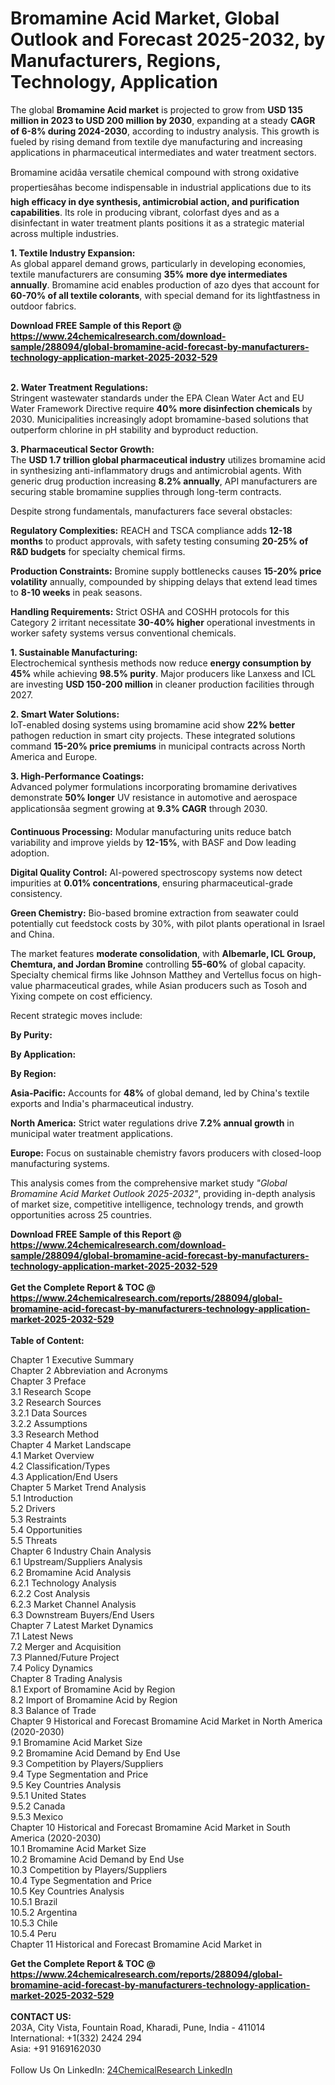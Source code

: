 <h1>Bromamine Acid Market, Global Outlook and Forecast 2025-2032, by Manufacturers, Regions, Technology, Application</h1><p>The global <strong>Bromamine Acid market</strong> is projected to grow from <strong>USD 135 million in 2023 to USD 200 million by 2030</strong>, expanding at a steady <strong>CAGR of 6-8% during 2024-2030</strong>, according to industry analysis. This growth is fueled by rising demand from textile dye manufacturing and increasing applications in pharmaceutical intermediates and water treatment sectors.</p><p>Bromamine acidâa versatile chemical compound with strong oxidative propertiesâhas become indispensable in industrial applications due to its <strong>high efficacy in dye synthesis, antimicrobial action, and purification capabilities</strong>. Its role in producing vibrant, colorfast dyes and as a disinfectant in water treatment plants positions it as a strategic material across multiple industries.</p><p><strong>1. Textile Industry Expansion:</strong><br>
As global apparel demand grows, particularly in developing economies, textile manufacturers are consuming <strong>35% more dye intermediates annually</strong>. Bromamine acid enables production of azo dyes that account for <strong>60-70% of all textile colorants</strong>, with special demand for its lightfastness in outdoor fabrics.</p><div><b>Download FREE Sample of this Report @ 
            <a href="https://www.24chemicalresearch.com/download-sample/288094/global-bromamine-acid-forecast-by-manufacturers-technology-application-market-2025-2032-529">
            https://www.24chemicalresearch.com/download-sample/288094/global-bromamine-acid-forecast-by-manufacturers-technology-application-market-2025-2032-529</a></b></div><br><p><strong>2. Water Treatment Regulations:</strong><br>
Stringent wastewater standards under the EPA Clean Water Act and EU Water Framework Directive require <strong>40% more disinfection chemicals</strong> by 2030. Municipalities increasingly adopt bromamine-based solutions that outperform chlorine in pH stability and byproduct reduction.</p><p><strong>3. Pharmaceutical Sector Growth:</strong><br>
The <strong>USD 1.7 trillion global pharmaceutical industry</strong> utilizes bromamine acid in synthesizing anti-inflammatory drugs and antimicrobial agents. With generic drug production increasing <strong>8.2% annually</strong>, API manufacturers are securing stable bromamine supplies through long-term contracts.</p><p>Despite strong fundamentals, manufacturers face several obstacles:</p><p><strong>Regulatory Complexities:</strong> REACH and TSCA compliance adds <strong>12-18 months</strong> to product approvals, with safety testing consuming <strong>20-25% of R&amp;D budgets</strong> for specialty chemical firms.</p><p><strong>Production Constraints:</strong> Bromine supply bottlenecks causes <strong>15-20% price volatility</strong> annually, compounded by shipping delays that extend lead times to <strong>8-10 weeks</strong> in peak seasons.</p><p><strong>Handling Requirements:</strong> Strict OSHA and COSHH protocols for this Category 2 irritant necessitate <strong>30-40% higher</strong> operational investments in worker safety systems versus conventional chemicals.</p><p><strong>1. Sustainable Manufacturing:</strong><br>
Electrochemical synthesis methods now reduce <strong>energy consumption by 45%</strong> while achieving <strong>98.5% purity</strong>. Major producers like Lanxess and ICL are investing <strong>USD 150-200 million</strong> in cleaner production facilities through 2027.</p><p><strong>2. Smart Water Solutions:</strong><br>
IoT-enabled dosing systems using bromamine acid show <strong>22% better</strong> pathogen reduction in smart city projects. These integrated solutions command <strong>15-20% price premiums</strong> in municipal contracts across North America and Europe.</p><p><strong>3. High-Performance Coatings:</strong><br>
Advanced polymer formulations incorporating bromamine derivatives demonstrate <strong>50% longer</strong> UV resistance in automotive and aerospace applicationsâa segment growing at <strong>9.3% CAGR</strong> through 2030.</p><p><strong>Continuous Processing:</strong> Modular manufacturing units reduce batch variability and improve yields by <strong>12-15%</strong>, with BASF and Dow leading adoption.</p><p><strong>Digital Quality Control:</strong> AI-powered spectroscopy systems now detect impurities at <strong>0.01% concentrations</strong>, ensuring pharmaceutical-grade consistency.</p><p><strong>Green Chemistry:</strong> Bio-based bromine extraction from seawater could potentially cut feedstock costs by 30%, with pilot plants operational in Israel and China.</p><p>The market features <strong>moderate consolidation</strong>, with <strong>Albemarle, ICL Group, Chemtura, and Jordan Bromine</strong> controlling <strong>55-60%</strong> of global capacity. Specialty chemical firms like Johnson Matthey and Vertellus focus on high-value pharmaceutical grades, while Asian producers such as Tosoh and Yixing compete on cost efficiency.</p><p>Recent strategic moves include:</p><p><strong>By Purity:</strong></p><p><strong>By Application:</strong></p><p><strong>By Region:</strong></p><p><strong>Asia-Pacific:</strong> Accounts for <strong>48%</strong> of global demand, led by China's textile exports and India's pharmaceutical industry.</p><p><strong>North America:</strong> Strict water regulations drive <strong>7.2% annual growth</strong> in municipal water treatment applications.</p><p><strong>Europe:</strong> Focus on sustainable chemistry favors producers with closed-loop manufacturing systems.</p><p>This analysis comes from the comprehensive market study <em>"Global Bromamine Acid Market Outlook 2025-2032"</em>, providing in-depth analysis of market size, competitive intelligence, technology trends, and growth opportunities across 25 countries.</p><div><b>Download FREE Sample of this Report @ 
            <a href="https://www.24chemicalresearch.com/download-sample/288094/global-bromamine-acid-forecast-by-manufacturers-technology-application-market-2025-2032-529">
            https://www.24chemicalresearch.com/download-sample/288094/global-bromamine-acid-forecast-by-manufacturers-technology-application-market-2025-2032-529</a></b></div><br><div><b>Get the Complete Report & TOC @ 
            <a href="https://www.24chemicalresearch.com/reports/288094/global-bromamine-acid-forecast-by-manufacturers-technology-application-market-2025-2032-529">
            https://www.24chemicalresearch.com/reports/288094/global-bromamine-acid-forecast-by-manufacturers-technology-application-market-2025-2032-529</a></b></div><br>
            <b>Table of Content:</b><p>Chapter 1 Executive Summary<br />
Chapter 2 Abbreviation and Acronyms<br />
Chapter 3 Preface<br />
3.1 Research Scope<br />
3.2 Research Sources<br />
3.2.1 Data Sources<br />
3.2.2 Assumptions<br />
3.3 Research Method<br />
Chapter 4 Market Landscape<br />
4.1 Market Overview<br />
4.2 Classification/Types<br />
4.3 Application/End Users<br />
Chapter 5 Market Trend Analysis<br />
5.1 Introduction<br />
5.2 Drivers<br />
5.3 Restraints<br />
5.4 Opportunities<br />
5.5 Threats<br />
Chapter 6 Industry Chain Analysis<br />
6.1 Upstream/Suppliers Analysis<br />
6.2 Bromamine Acid Analysis<br />
6.2.1 Technology Analysis<br />
6.2.2 Cost Analysis<br />
6.2.3 Market Channel Analysis<br />
6.3 Downstream Buyers/End Users<br />
Chapter 7 Latest Market Dynamics<br />
7.1 Latest News<br />
7.2 Merger and Acquisition<br />
7.3 Planned/Future Project<br />
7.4 Policy Dynamics<br />
Chapter 8 Trading Analysis<br />
8.1 Export of Bromamine Acid by Region<br />
8.2 Import of Bromamine Acid by Region<br />
8.3 Balance of Trade<br />
Chapter 9 Historical and Forecast Bromamine Acid Market in North America (2020-2030)<br />
9.1 Bromamine Acid Market Size<br />
9.2 Bromamine Acid Demand by End Use<br />
9.3 Competition by Players/Suppliers<br />
9.4 Type Segmentation and Price<br />
9.5 Key Countries Analysis<br />
9.5.1 United States<br />
9.5.2 Canada<br />
9.5.3 Mexico<br />
Chapter 10 Historical and Forecast Bromamine Acid Market in South America (2020-2030)<br />
10.1 Bromamine Acid Market Size<br />
10.2 Bromamine Acid Demand by End Use<br />
10.3 Competition by Players/Suppliers<br />
10.4 Type Segmentation and Price<br />
10.5 Key Countries Analysis<br />
10.5.1 Brazil<br />
10.5.2 Argentina<br />
10.5.3 Chile<br />
10.5.4 Peru<br />
Chapter 11 Historical and Forecast Bromamine Acid Market in </p><div><b>Get the Complete Report & TOC @ 
            <a href="https://www.24chemicalresearch.com/reports/288094/global-bromamine-acid-forecast-by-manufacturers-technology-application-market-2025-2032-529">
            https://www.24chemicalresearch.com/reports/288094/global-bromamine-acid-forecast-by-manufacturers-technology-application-market-2025-2032-529</a></b></div><br><b>CONTACT US:</b><br>
            203A, City Vista, Fountain Road, Kharadi, Pune, India - 411014<br>
            International: +1(332) 2424 294<br>
            Asia: +91 9169162030 <br><br>
            Follow Us On LinkedIn: <a href="https://www.linkedin.com/company/24chemicalresearch/">24ChemicalResearch LinkedIn</a>
